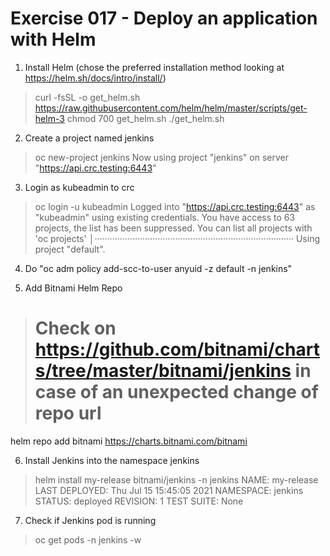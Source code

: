 # Exercise 017 - Deploy an application with Helm

1) Install Helm (chose the preferred installation method looking at https://helm.sh/docs/intro/install/)
> curl -fsSL -o get_helm.sh https://raw.githubusercontent.com/helm/helm/master/scripts/get-helm-3
chmod 700 get_helm.sh
./get_helm.sh

2) Create a project named jenkins

> oc new-project jenkins
Now using project "jenkins" on server "https://api.crc.testing:6443"

3) Login as kubeadmin to crc

> oc login -u kubeadmin
Logged into "https://api.crc.testing:6443" as "kubeadmin" using existing credentials.
You have access to 63 projects, the list has been suppressed. You can list all projects with 'oc projects'                                                                   │···············································································
Using project "default".

4) Do "oc adm policy add-scc-to-user anyuid -z default -n jenkins"
 
5) Add Bitnami Helm Repo

> # Check on https://github.com/bitnami/charts/tree/master/bitnami/jenkins in case of an unexpected change of repo url
helm repo add bitnami https://charts.bitnami.com/bitnami

6) Install Jenkins into the namespace jenkins

> helm install my-release bitnami/jenkins -n jenkins
NAME: my-release
LAST DEPLOYED: Thu Jul 15 15:45:05 2021
NAMESPACE: jenkins
STATUS: deployed
REVISION: 1
TEST SUITE: None

7) Check if Jenkins pod is running
> oc get pods -n jenkins -w
